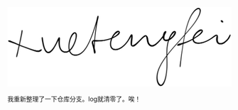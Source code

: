 <!-- # Blog About Xuetengfei -->
<!-- <img src='https://loremxuetengfei.oss-cn-beijing.aliyuncs.com/developing_code-1566157337.svg'/> -->
<!-- <img src='https://loremxuetengfei.oss-cn-beijing.aliyuncs.com/The-ladder-of-progress.png' width='500px'/> -->
<!-- <img src='https://loremxuetengfei.oss-cn-beijing.aliyuncs.com/xtf-blog-home-page.jpg'/> -->
<!-- <img src='https://loremxuetengfei.oss-cn-beijing.aliyuncs.com/chahua-2019-01-21.jpg' width='600px'/> -->
<!-- <img src="https://loremxuetengfei.oss-cn-beijing.aliyuncs.com/Linus-Torvalds.jpeg" width='900px'/> -->

<!--

<img src='https://loremxuetengfei.oss-cn-beijing.aliyuncs.com/linus-torvalds-1566157562.jpg' width='400px' style="outline:none"/>


 ?> 怕什么真理无穷，进一寸有一寸的欢喜。
?> `docsify serve docs` cli to build the project ,and the `docs` is the project name.
?> the `l` keyboard: Switch menu
?> the `o` keyboard: Scroll 2 top
?> the `h` keyboard: Go Home
?> [github.com/xuetengfei](https://github.com/xuetengfei)

-->



<!-- # welcome to my blog -->

<!-- <img src='https://loremxuetengfei.oss-cn-beijing.aliyuncs.com/think-1566222930.jpeg'/> -->
<img src='./_assets/xtf.svg'>
 
<!-- 之前不小心，把隐私信息暴露到 GitHub 了， -->
我重新整理了一下仓库分支。log就清零了。唉！

